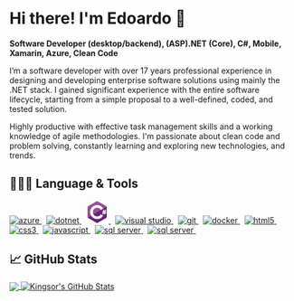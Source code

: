 #  Hi there! I'm Edoardo 👋

**Software Developer (desktop/backend), (ASP).NET (Core), C#, Mobile, Xamarin, Azure, Clean Code**

I’m a software developer with over 17 years professional experience in designing and developing enterprise software solutions using mainly the .NET stack. I gained significant experience with the entire software lifecycle, starting from a simple proposal to a well-defined, coded, and tested solution.

Highly productive with effective task management skills and a working knowledge of agile methodologies.
I'm passionate about clean code and problem solving, constantly learning and exploring new technologies, and trends.

## 👨🏻‍💻 Language & Tools
<p align="left">
<a href="https://azure.microsoft.com/en-in/" target="_blank">
<img src="https://www.vectorlogo.zone/logos/microsoft_azure/microsoft_azure-icon.svg" 
alt="azure" width="40" height="40"/>
</a>&nbsp;
<a href="https://dotnet.microsoft.com/" target="_blank"> 
<img src="https://devicon.dev/devicon.git/icons/dot-net/dot-net-original-wordmark.svg" 
alt="dotnet" width="40" height="40"/> 
</a>&nbsp;
<a href="https://www.w3schools.com/cs/" target="_blank"> 
<img src="img/csharp-original.svg" 
alt="csharp" width="40" height="40"/> 
</a>&nbsp;
<a href="https://visualstudio.microsoft.com/" target="_blank"> 
<img src="https://devicon.dev/devicon.git/icons/visualstudio/visualstudio-plain.svg" 
alt="visual studio" width="40" height="40"/> 
</a>&nbsp;
<a href="https://git-scm.com/" target="_blank"> 
<img src="https://devicon.dev/devicon.git/icons/git/git-plain.svg" 
alt="git" width="40" height="40"/> 
</a>&nbsp;
<a href="https://www.docker.com/" target="_blank"> 
<img src="https://devicon.dev/devicon.git/icons/docker/docker-original-wordmark.svg" 
alt="docker" width="40" height="40"/> 
</a>&nbsp;
<a href="https://www.w3.org/html/" target="_blank"> 
<img src="https://devicon.dev/devicon.git/icons/html5/html5-original-wordmark.svg" 
alt="html5" width="40" height="40"/> 
</a>&nbsp;
<a href="https://www.w3schools.com/css/" target="_blank"> 
<img src="https://devicon.dev/devicon.git/icons/css3/css3-original-wordmark.svg" 
alt="css3" width="40" height="40"/> 
</a>&nbsp;
<a href="https://developer.mozilla.org/en-US/docs/Web/JavaScript" target="_blank"> 
<img src="https://devicon.dev/devicon.git/icons/javascript/javascript-original.svg" 
alt="javascript" width="40" height="40"/> 
</a>&nbsp;
<a href="https://en.wikipedia.org/wiki/Microsoft_SQL_Server" target="_blank"> 
<img src="https://cdn.worldvectorlogo.com/logos/microsoft-sql-server.svg" 
alt="sql server" width="40" height="40"/> 
</a>&nbsp;
<a href="https://dotnet.microsoft.com/apps/xamarin" target="_blank"> 
<img src="https://cdn.worldvectorlogo.com/logos/xamarin.svg" 
alt="sql server" width="40" height="40"/> 
</a>&nbsp;
</p>

## 📈 GitHub Stats
<a href="https://github.com/kingsor/">
  <img align="center" src="https://github-readme-stats.vercel.app/api/top-langs/?username=kingsor&hide=java,html&title_color=ffffff&text_color=c9cacc&icon_color=2bbc8a&bg_color=1d1f21" />
</a>
<a href="https://github.com/kingsor/">
  <img align="center" src="https://github-readme-stats.vercel.app/api?username=kingsor&show_icons=true&line_height=27&count_private=true&title_color=ffffff&text_color=c9cacc&icon_color=2bbc8a&bg_color=1d1f21" alt="Kingsor's GitHub Stats" />
</a>


<!--
**kingsor/kingsor** is a ✨ _special_ ✨ repository because its `README.md` (this file) appears on your GitHub profile.

Here are some ideas to get you started:

- 🔭 I’m currently working on ...
- 🌱 I’m currently learning ...
- 👯 I’m looking to collaborate on ...
- 🤔 I’m looking for help with ...
- 💬 Ask me about ...
- 📫 How to reach me: ...
- 😄 Pronouns: ...
- ⚡ Fun fact: ...
-->
